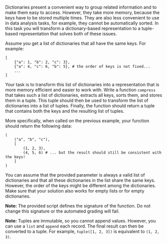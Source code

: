 


Dictionaries present a convenient way to group related information and to make them
easy to access. However, they take more memory, because the keys have to be stored
multiple times. They are also less convenient to use in data analysis tasks, for
example, they cannot be automatically sorted. In this task you will transform a
dictionary-based representation to a tuple-based representation that solves both of
these issues.

Assume you get a list of dictionaries that all have the same keys. For example:

    [
        {"a": 1, "b": 2, "c": 3},
        {"a": 4, "c": 6, "b": 5}, # the order of keys is not fixed...
        ...
    ]

Your task is to transform this list of dictionaries into a representation that is more memory
efficient and easier to work with. Write a function `compress` that takes such a list of
dictionaries, extracts all keys, sorts them, and stores them in a tuple. This tuple should
then be used to transform the list of dictionaries into a list of tuples. Finally, the
function should return a tuple that contains both the keys and the resulting list of tuples.

More specifically, when called on the previous example, your function should return the following data:

    (
        ("a", "b", "c"),
        [
            (1, 2, 3),
            (4, 5, 6) # ... but the result should still be consistent with the keys!
        ]
    )


You can assume that the provided parameter is always a valid list of dictionaries and that
all these dictionaries in the list share the same keys. However, the order of the keys might
be different among the dictionaries. Make sure that your solution also works for empty lists
or for empty dictionaries.
 
**Note:** The provided script defines the signature of the function. Do not change this signature or the automated grading will fail.

**Note:** Tuples are immutable, so you cannot append values. However, you can
use a `list` and `append` each record. The final result can then be converted to a
tuple. For example, `tuple([1, 2, 3])` is equivalent to `(1, 2, 3)`.

